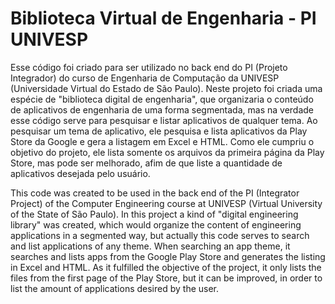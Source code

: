 # Biblioteca Virtual de Engenharia - PI UNIVESP
Esse código foi criado para ser utilizado no back end do PI (Projeto Integrador) do curso de Engenharia de Computação da UNIVESP (Universidade Virtual do Estado de São Paulo).
Neste projeto foi criada uma espécie de "biblioteca digital de engenharia", que organizaria o conteúdo de aplicativos de engenharia de uma forma segmentada, mas na verdade esse código serve para pesquisar e listar aplicativos de qualquer tema.
Ao pesquisar um tema de aplicativo, ele pesquisa e lista aplicativos da Play Store da Google e gera a listagem em Excel e HTML.
Como ele cumpriu o objetivo do projeto, ele lista somente os arquivos da primeira página da Play Store, mas pode ser melhorado, afim de que liste a quantidade de aplicativos desejada pelo usuário.

This code was created to be used in the back end of the PI (Integrator Project) of the Computer Engineering course at UNIVESP (Virtual University of the State of São Paulo).
In this project a kind of "digital engineering library" was created, which would organize the content of engineering applications in a segmented way, but actually this code serves to search and list applications of any theme.
When searching an app theme, it searches and lists apps from the Google Play Store and generates the listing in Excel and HTML.
As it fulfilled the objective of the project, it only lists the files from the first page of the Play Store, but it can be improved, in order to list the amount of applications desired by the user.
